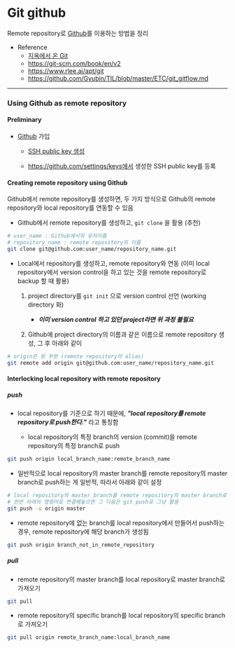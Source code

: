 # Git github
Remote repository로 [Github](https://github.com/)를 이용하는 방법을 정리

* Reference
	+ [지옥에서 온 Git](https://opentutorials.org/module/2676) 
	+ https://git-scm.com/book/en/v2
	+ https://www.rlee.ai/apt/git
	+ https://github.com/Gyubin/TIL/blob/master/ETC/git_gitflow.md
---

### Using Github as remote repository
#### Preliminary
* [Github](https://github.com/) 가입

	+ [SSH public key 생성](https://git-scm.com/book/ko/v1/Git-%EC%84%9C%EB%B2%84-SSH-%EA%B3%B5%EA%B0%9C%ED%82%A4-%EB%A7%8C%EB%93%A4%EA%B8%B0)

	+ https://github.com/settings/keys에서 생성한 SSH public key를 등록

#### Creating remote repository using Github
Github에서 remote repository를 생성하면, 두 가지 방식으로 Github의 remote repository와 local repository를 연동할 수 있음

* Github에서 remote repository를 생성하고, `git clone` 을 활용 (추천)

```bash
# user_name : Github에서의 유저이름
# repository_name : remote repository의 이름
git clone git@github.com:user_name/repository_name.git
```

* Local에서 repository를 생성하고, remote repository와 연동 (이미 local repository에서 version control을 하고 있는 것을 remote repository로 backup 할 때 활용)

	1. project directory를 `git init` 으로 version control 선언 (working directory 화)

		- ***이미 version control 하고 있던 project라면 위 과정 불필요***

	2. Github에 project directory의 이름과 같은 이름으로 remote repository 생성, 그 후 아래와 같이

```bash
# origin은 뒷 부분 (remote repository의 alias)
git remote add origin git@github.com:user_name/repository_name.git
```

#### Interlocking local repository with remote repository
##### push
* local repository를 기준으로 하기 때문에, ***"local repository를 remote repository로 push한다."*** 라고 통칭함

	+ local repository의 특정 branch의 version (commit)을 remote repository의 특정 branch로 push

```bash
git push origin local_branch_name:remote_branch_name
```

* 일반적으로 local repository의 master branch를 remote repository의 master branch로 push하는 게 일반적, 따라서 아래와 같이 설정

```bash
# local repository의 master branch를 remote repository의 master branch로 push하는 경우에는
# 한번 아래의 명령어로 연결해놓으면 그 다음은 git push로 그냥 활용 
git push -u origin master
```

* remote repository에 없는 branch를 local repository에서 만들어서 push하는 경우, remote repository에 해당 branch가 생성됨

```bash
git push origin branch_not_in_remote_repository
```

##### pull

* remote repository의 master branch를 local repository로 master branch로 가져오기

```bash
git pull
```

* remote repository의 specific branch를 local repository의 specific branch로 가져오기

```bash
git pull origin remote_branch_name:local_branch_name
```